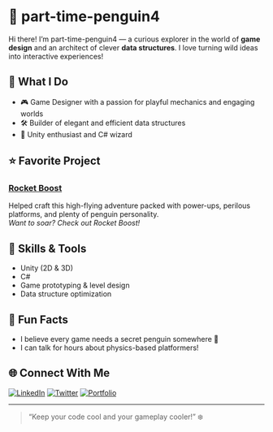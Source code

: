 # 🐧 part-time-penguin4

Hi there! I’m part-time-penguin4 — a curious explorer in the world of **game design** and an architect of clever **data structures**. I love turning wild ideas into interactive experiences!

## 🚀 What I Do
- 🎮 Game Designer with a passion for playful mechanics and engaging worlds
- 🛠️ Builder of elegant and efficient data structures
- 👾 Unity enthusiast and C# wizard

## ⭐ Favorite Project
### [Rocket Boost](#)
Helped craft this high-flying adventure packed with power-ups, perilous platforms, and plenty of penguin personality.  
*Want to soar? Check out Rocket Boost!*

## 🧰 Skills & Tools
- Unity (2D & 3D)
- C#
- Game prototyping & level design
- Data structure optimization

## 🎲 Fun Facts
- I believe every game needs a secret penguin somewhere 🐧
- I can talk for hours about physics-based platformers!

## 🌐 Connect With Me
[![LinkedIn](https://img.shields.io/badge/LinkedIn-Connect-blue?logo=linkedin)](your-linkedin-url-here)
[![Twitter](https://img.shields.io/badge/Twitter-Follow-blue?logo=twitter)](your-twitter-url-here)
[![Portfolio](https://img.shields.io/badge/Portfolio-Visit-orange?logo=internet-explorer)](your-portfolio-url-here)

---

> “Keep your code cool and your gameplay cooler!” ❄️

